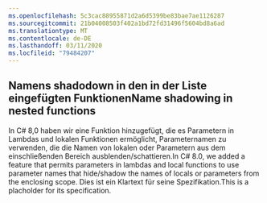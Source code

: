```yaml
---
ms.openlocfilehash: 5c3cac88955871d2a6d5399be83bae7ae1126287
ms.sourcegitcommit: 21b04008503f402a1bd72fd31496f5604bd8a6ad
ms.translationtype: MT
ms.contentlocale: de-DE
ms.lasthandoff: 03/11/2020
ms.locfileid: "79484207"
---
```

## <a name="name-shadowing-in-nested-functions"></a><span data-ttu-id="c64a8-101">Namens shadodown in den in der Liste eingefügten Funktionen</span><span class="sxs-lookup"><span data-stu-id="c64a8-101">Name shadowing in nested functions</span></span>

<span data-ttu-id="c64a8-102">In C# 8,0 haben wir eine Funktion hinzugefügt, die es Parametern in Lambdas und lokalen Funktionen ermöglicht, Parameternamen zu verwenden, die die Namen von lokalen oder Parametern aus dem einschließenden Bereich ausblenden/schattieren.</span><span class="sxs-lookup"><span data-stu-id="c64a8-102">In C# 8.0, we added a feature that permits parameters in lambdas and local functions to use parameter names that hide/shadow the names of locals or parameters from the enclosing scope.</span></span> <span data-ttu-id="c64a8-103">Dies ist ein Klartext für seine Spezifikation.</span><span class="sxs-lookup"><span data-stu-id="c64a8-103">This is a placholder for its specification.</span></span>
